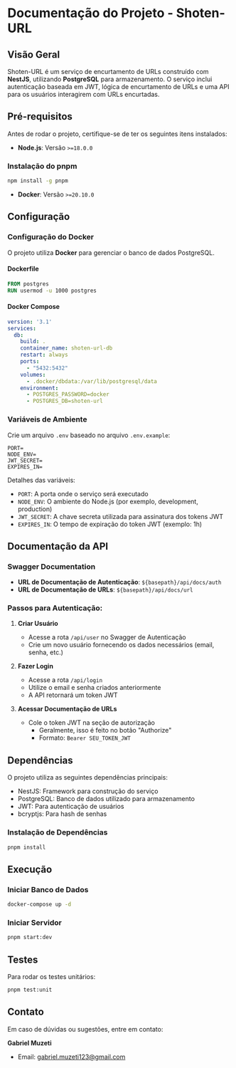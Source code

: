 # Documentação do Projeto - Shoten-URL

## Visão Geral
Shoten-URL é um serviço de encurtamento de URLs construído com **NestJS**, utilizando **PostgreSQL** para armazenamento. O serviço inclui autenticação baseada em JWT, lógica de encurtamento de URLs e uma API para os usuários interagirem com URLs encurtadas.

## Pré-requisitos
Antes de rodar o projeto, certifique-se de ter os seguintes itens instalados:
- **Node.js**: Versão `>=18.0.0`

### Instalação do pnpm
```bash
npm install -g pnpm
```

- **Docker**: Versão `>=20.10.0`

## Configuração

### Configuração do Docker
O projeto utiliza **Docker** para gerenciar o banco de dados PostgreSQL.

#### Dockerfile
```dockerfile
FROM postgres
RUN usermod -u 1000 postgres
```

#### Docker Compose
```yaml
version: '3.1'
services:
  db:
    build: .
    container_name: shoten-url-db
    restart: always
    ports:
      - "5432:5432"
    volumes:
      - .docker/dbdata:/var/lib/postgresql/data
    environment:
      - POSTGRES_PASSWORD=docker
      - POSTGRES_DB=shoten-url
```

### Variáveis de Ambiente
Crie um arquivo `.env` baseado no arquivo `.env.example`:

```env
PORT=
NODE_ENV=
JWT_SECRET=
EXPIRES_IN=
```

Detalhes das variáveis:
- `PORT`: A porta onde o serviço será executado
- `NODE_ENV`: O ambiente do Node.js (por exemplo, development, production)
- `JWT_SECRET`: A chave secreta utilizada para assinatura dos tokens JWT
- `EXPIRES_IN`: O tempo de expiração do token JWT (exemplo: 1h)

## Documentação da API

### Swagger Documentation
- **URL de Documentação de Autenticação**: `${basepath}/api/docs/auth`
- **URL de Documentação de URLs**: `${basepath}/api/docs/url`

### Passos para Autenticação:

1. **Criar Usuário**
   - Acesse a rota `/api/user` no Swagger de Autenticação
   - Crie um novo usuário fornecendo os dados necessários (email, senha, etc.)

2. **Fazer Login**
   - Acesse a rota `/api/login`
   - Utilize o email e senha criados anteriormente
   - A API retornará um token JWT

3. **Acessar Documentação de URLs**
   - Cole o token JWT na seção de autorização
     - Geralmente, isso é feito no botão "Authorize"
     - Formato: `Bearer SEU_TOKEN_JWT`

## Dependências
O projeto utiliza as seguintes dependências principais:
- NestJS: Framework para construção do serviço
- PostgreSQL: Banco de dados utilizado para armazenamento
- JWT: Para autenticação de usuários
- bcryptjs: Para hash de senhas

### Instalação de Dependências
```bash
pnpm install
```

## Execução

### Iniciar Banco de Dados
```bash
docker-compose up -d
```

### Iniciar Servidor
```bash
pnpm start:dev
```

## Testes
Para rodar os testes unitários:
```bash
pnpm test:unit
```


## Contato
Em caso de dúvidas ou sugestões, entre em contato:

**Gabriel Muzeti**
- Email: gabriel.muzeti123@gmail.com